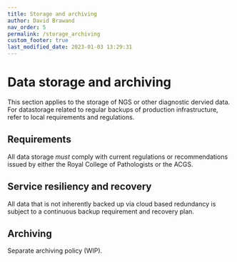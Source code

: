 ```yaml
---
title: Storage and archiving
author: David Brawand
nav_order: 5
permalink: /storage_archiving
custom_footer: true
last_modified_date: 2023-01-03 13:29:31
---
```

# Data storage and archiving
This section applies to the storage of NGS or other diagnostic dervied data. For datastorage related to regular backups of production infrastructure, refer to local requirements and regulations.

## Requirements
All data storage _must_ comply with current regulations or recommendations issued by either the Royal College of Pathologists or the ACGS.

## Service resiliency and recovery
All data that is not inherently backed up via cloud based redundancy is subject to a continuous backup requirement and recovery plan. 

## Archiving
Separate archiving policy (WIP).

